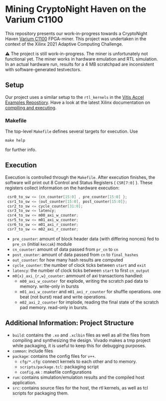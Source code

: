 # Mining CryptoNight Haven on the Varium C1100

This repository presents our work-in-progress towards a CryptoNight Haven [Varium C1100](https://www.xilinx.com/content/dam/xilinx/publications/product-briefs/varium-c1100-product-brief.pdf) FPGA-miner. This project was undertaken in the context of the Xilinx 2021 Adaptive Computing Challenge.  

:warning: The project is still work-in-progress. The miner is unfortunately not functional yet. The miner works in hardware emulation and RTL simulation. In an actual hardware run, results for a 4 MB scratchpad are inconsistent with software-generated testvectors.


## Setup

Our project uses a similar setup to the `rtl_kernels` in the [Vitis Accel Examples Repostiory](https://github.com/Xilinx/Vitis_Accel_Examples/tree/master/rtl_kernels). Have a look at the latest Xilinx documentation on [compiling and executing](https://xilinx.github.io/Vitis_Accel_Examples/2021.2/html/compile_execute.html).

### Makefile

The top-level `Makefile` defines several targets for execution. Use

```make
make help
```
for further info.

## Execution

Execution is controlled through the `Makefile`. After execution finishes, the software will print out 8 Control and Status Registers ( `CSR[7:0]` ). These registers collect information on the hardware execution:

```verilog
 csr0_to_sw <= {cn_counter[15:0] , pre_counter[15:0] };
 csr1_to_sw <= {out_counter[15:0], post_counter[15:0]};
 csr2_to_sw <= cycle_counter[31:0];
 csr3_to_sw <= latency;
 csr4_to_sw <= m00_axi_w_counter;
 csr5_to_sw <= m01_axi_w_counter;
 csr6_to_sw <= m01_axi_r_counter;
 csr7_to_sw <= m02_axi_r_counter;
```


- `pre_counter`: amount of block header data (with differing nonces) fed to `pre_cn` (initial `keccak`) module
- `cn_counter`: amount of data passed from `pr_cn` to `cn`
- `post_counter`: amount of data passed from `cn` to `final_hashes`
- `out_counter`: for how many hash results are computed
- `cycle_counter`: the number of clock ticks between `start` and `exit`
- `latency`: the number of clock ticks between `start` to first `cn_output`
- `m0{x}_axi_{r,w}_counter`: ammount of axi transactions handled:
  - `m00_axi_w_counter `for explode, writing the scratch pad data to memory. write-only in bursts
  - `m01_axi_w_counter` and `m01_axi_r_counter` for shuffle operations. one beat (not burst) read and write operations.
  - `m02_axi_2_counter` for implode, reading the final state of the scratch pad memory. read-only in bursts.



## Additional Information: Project Structure

 - `build`: contains the `.xo` and `.xclbin` files as well as all the
   files from compiling and synthesizing the design. Vivado makes a
   tmp project while packaging, it is useful to keep this for debugging
   purposes.
- `common`: include files
 - `package`: contains the config files for `v++`. 
   - `cfg/*.cfg`: connect kernels to each other and to memory. 
   - `scripts/package.tcl`: packaging script
   - `config.mk` : makefile configurations
 - `run`: contains simulation/emulation results and the compiled host
   application. 
 - `src`: contains source files for the host, the rtl kernels, as well as tcl
   scripts for packaging them.


